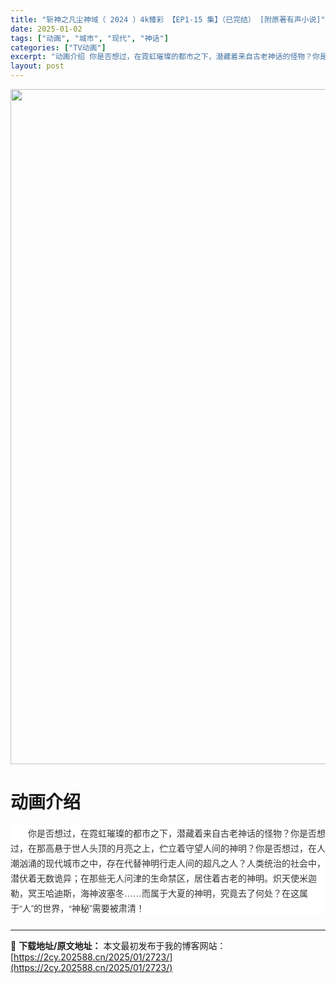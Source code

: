 ```yaml
---
title: "斩神之凡尘神域（ 2024 ）4k臻彩 【EP1-15 集】（已完结） [附原著有声小说]"
date: 2025-01-02
tags: ["动画", "城市", "现代", "神话"]
categories: ["TV动画"]
excerpt: "动画介绍 你是否想过，在霓虹璀璨的都市之下，潜藏着来自古老神话的怪物？你是否想过，在那高悬于世人头顶的月亮之上，伫立着守望人间的神明？你是否想过，在人潮汹涌的现代城市之中，存在代替神明行走人间的超凡之人？人类统治的社会中，潜伏着无数诡异；在那些无人问津的生命禁区，居住着古老的神明。炽天使米迦勒，冥王&hellip;"
layout: post
---
```


<img class="aligncenter size-full wp-image-2843" src="https://2cy.202588.cn/wp-content/uploads/2025/01/2025010209470188.webp" alt="" width="770" height="1080" />
<h1 style="white-space: normal; text-align: left;">动画介绍</h1>
<div style="white-space: normal; overflow-wrap: break-word; color: #333333; margin-bottom: 15px; text-indent: 2em; line-height: 24px; zoom: 1; font-family: 'Helvetica Neue', Helvetica, Arial, 'PingFang SC', 'Hiragino Sans GB', 'Microsoft YaHei', 'WenQuanYi Micro Hei', sans-serif; background-color: #ffffff; text-align: left;" data-pid="5">
<div style="overflow-wrap: break-word; margin-bottom: 15px; text-indent: 2em; line-height: 24px; zoom: 1; text-align: left;" data-pid="4">
<div style="overflow-wrap: break-word; margin-bottom: 15px; text-indent: 2em; line-height: 24px; zoom: 1; text-align: left;" data-pid="12">
<div style="overflow-wrap: break-word; margin-bottom: 15px; text-indent: 2em; line-height: 24px; zoom: 1; text-align: left;" data-pid="3">
<div style="overflow-wrap: break-word; color: #333333; margin-bottom: 15px; text-indent: 28px; line-height: 24px; zoom: 1; font-family: 'Helvetica Neue', Helvetica, Arial, 'PingFang SC', 'Hiragino Sans GB', 'Microsoft YaHei', 'WenQuanYi Micro Hei', sans-serif; white-space: normal; background-color: #ffffff; text-align: left;" data-pid="1">你是否想过，在霓虹璀璨的都市之下，潜藏着来自古老神话的怪物？你是否想过，在那高悬于世人头顶的月亮之上，伫立着守望人间的神明？你是否想过，在人潮汹涌的现代城市之中，存在代替神明行走人间的超凡之人？人类统治的社会中，潜伏着无数诡异；在那些无人问津的生命禁区，居住着古老的神明。炽天使米迦勒，冥王哈迪斯，海神波塞冬……而属于大夏的神明，究竟去了何处？在这属于“人”的世界，“神秘”需要被肃清！</div>
</div>
</div>
</div>
</div>
<h3 style="white-space: normal; text-align: left;"></h3>

---
📖 **下载地址/原文地址：** 本文最初发布于我的博客网站：[https://2cy.202588.cn/2025/01/2723/](https://2cy.202588.cn/2025/01/2723/)
